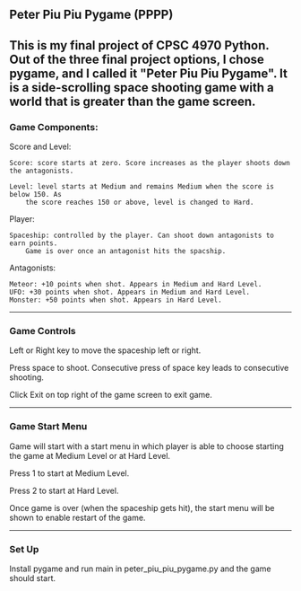 Peter Piu Piu Pygame (PPPP)
---------------------------
This is my final project of CPSC 4970 Python. 
Out of the three final project options, I chose pygame, and I
called it "Peter Piu Piu Pygame". It is a side-scrolling space
shooting game with a world that is greater than the game screen.
--------------------
### Game Components:
Score and Level:

    Score: score starts at zero. Score increases as the player shoots down the antagonists.

    Level: level starts at Medium and remains Medium when the score is below 150. As
        the score reaches 150 or above, level is changed to Hard.

Player:
    
    Spaceship: controlled by the player. Can shoot down antagonists to earn points.
        Game is over once an antagonist hits the spacship.

Antagonists:

    Meteor: +10 points when shot. Appears in Medium and Hard Level.
    UFO: +30 points when shot. Appears in Medium and Hard Level.
    Monster: +50 points when shot. Appears in Hard Level.

----------------
### Game Controls
Left or Right key to move the spaceship left or right.

Press space to shoot. Consecutive press of space key leads to consecutive shooting.

Click Exit on top right of the game screen to exit game.

------------------
### Game Start Menu
Game will start with a start menu in which player is able to choose
starting the game at Medium Level or at Hard Level.

Press 1 to start at Medium Level.

Press 2 to start at Hard Level.

Once game is over (when the spaceship gets hit), the start menu
will be shown to enable restart of the game.

---------------
### Set Up
Install pygame and run main in peter_piu_piu_pygame.py and the game should start.
